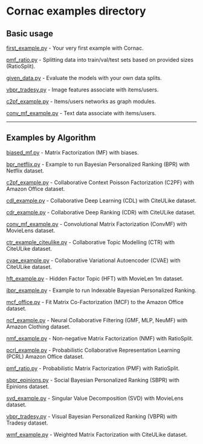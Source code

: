 # Cornac examples directory

## Basic usage

[first_example.py](first_example.py) - Your very first example with Cornac.

[pmf_ratio.py](pmf_ratio.py) - Splitting data into train/val/test sets based on provided sizes (RatioSplit).

[given_data.py](given_data.py) - Evaluate the models with your own data splits.

[vbpr_tradesy.py](vbpr_tradesy.py) - Image features associate with items/users.

[c2pf_example.py](c2pf_example.py) - Items/users networks as graph modules.

[conv_mf_example.py](conv_mf_example.py) - Text data associate with items/users.

----

## Examples by Algorithm

[biased_mf.py](biased_mf.py) - Matrix Factorization (MF) with biases.

[bpr_netflix.py](bpr_netflix.py) - Example to run Bayesian Personalized Ranking (BPR) with Netflix dataset.

[c2pf_example.py](c2pf_example.py) - Collaborative Context Poisson Factorization (C2PF) with Amazon Office dataset.

[cdl_example.py](cdl_example.py) - Collaborative Deep Learning (CDL) with CiteULike dataset.

[cdr_example.py](cdr_example.py) - Collaborative Deep Ranking (CDR) with CiteULike dataset.

[conv_mf_example.py](conv_mf_example.py) - Convolutional Matrix Factorization (ConvMF) with MovieLens dataset.

[ctr_example_citeulike.py](ctr_example_citeulike.py) - Collaborative Topic Modelling (CTR) with CiteULike dataset.

[cvae_example.py](cvae_example.py) - Collaborative Variational Autoencoder (CVAE) with CiteULike dataset.

[hft_example.py](hft_example.py) - Hidden Factor Topic (HFT) with MovieLen 1m dataset.

[ibpr_example.py](ibpr_example.py) - Example to run Indexable Bayesian Personalized Ranking.

[mcf_office.py](mcf_office.py) - Fit Matrix Co-Factorization (MCF) to the Amazon Office dataset.

[ncf_example.py](ncf_example.py) - Neural Collaborative Filtering (GMF, MLP, NeuMF) with Amazon Clothing dataset.

[nmf_example.py](nmf_example.py) - Non-negative Matrix Factorization (NMF) with RatioSplit.

[pcrl_example.py](pcrl_example.py) - Probabilistic Collaborative Representation Learning (PCRL) Amazon Office dataset.

[pmf_ratio.py](pmf_ratio.py) - Probabilistic Matrix Factorization (PMF) with RatioSplit.

[sbpr_epinions.py](sbpr_epinions.py) - Social Bayesian Personalized Ranking (SBPR) with Epinions dataset.

[svd_example.py](svd_example.py) - Singular Value Decomposition (SVD) with MovieLens dataset.

[vbpr_tradesy.py](vbpr_tradesy.py) - Visual Bayesian Personalized Ranking (VBPR) with Tradesy dataset.

[wmf_example.py](wmf_example.py) - Weighted Matrix Factorization with CiteULike dataset.
